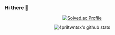 ### Hi there 👋
<div align=center>
  
  [![Solved.ac Profile](http://mazassumnida.wtf/api/v2/generate_badge?boj=cjg05034)](https://solved.ac/cjg05034/) 
  
![4priltwntsx's github stats](https://github-readme-stats.vercel.app/api?username=4priltwntsx&show_icons=true)
  
</div>

<!--[![4priltwntsx's github stats](https://github-readme-stats.vercel.app/api/top-langs/?username=4priltwntsx&show_icons=true&hide_border=true&title_color=004386&icon_color=004386&layout=compact)](https://github.com/4priltwntsx)-->


<!--
**4priltwntsx/4priltwntsx** is a ✨ _special_ ✨ repository because its `README.md` (this file) appears on your GitHub profile.

Here are some ideas to get you started:

- 🔭 I’m currently working on ...
- 🌱 I’m currently learning ...
- 👯 I’m looking to collaborate on ...
- 🤔 I’m looking for help with ...
- 💬 Ask me about ...
- 📫 How to reach me: ...
- 😄 Pronouns: ...
- ⚡ Fun fact: ...
-->
